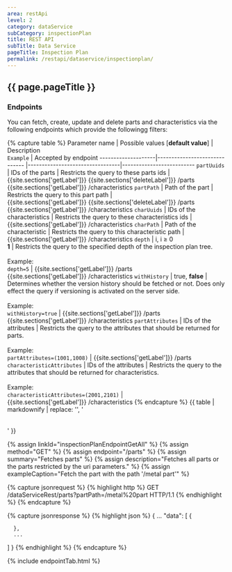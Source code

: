 ```yaml
---
area: restApi
level: 2
category: dataService
subCategory: inspectionPlan
title: REST API
subTitle: Data Service
pageTitle: Inspection Plan
permalink: /restapi/dataservice/inspectionplan/
---
```


## {{ page.pageTitle }}

### Endpoints

You can fetch, create, update and delete parts and characteristics via the following endpoints which provide the followingg filters:

{% capture table %}
Parameter name      | Possible values [**default value**] | Description  <br> ```Example``` | Accepted by endpoint
--------------------|------------------------------       |---------------------------------|--------------------------
`partUuids`           | IDs of the parts | Restricts the query to these parts ids | <nobr>{{site.sections['getLabel']}} {{site.sections['deleteLabel']}} /parts</nobr><br> {{site.sections['getLabel']}} /characteristics
`partPath`            | Path of the part | Restricts the query to this part path  | <nobr>{{site.sections['getLabel']}} {{site.sections['deleteLabel']}} /parts</nobr><br> {{site.sections['getLabel']}} /characteristics
`charUuids`           | IDs of the characteristics | Restricts the query to these characteristics ids | <nobr>{{site.sections['getLabel']}} /characteristics</nobr>
`charPath`            | Path of the characteristic | Restricts the query to this characteristic path  | <nobr>{{site.sections['getLabel']}} /characteristics</nobr>
`depth`               | i, i ≥ 0  <br>**1**  | Restricts the query to the specified depth of the inspection plan tree. <br><br>Example:<br>```depth=5``` | <nobr>{{site.sections['getLabel']}} /parts</nobr><br> {{site.sections['getLabel']}} /characteristics
`withHistory`         | true, **false**      | Determines whether the version history should be fetched or not. Does only effect the query if versioning is activated on the server side. <br><br>Example:<br>```withHistory=true``` | <nobr>{{site.sections['getLabel']}} /parts</nobr><br> {{site.sections['getLabel']}} /characteristics
`partAttributes`      | IDs of the attributes | Restricts the query to the attributes that should be returned for parts. <br><br>Example:<br>```partAttributes=(1001,1008)``` | <nobr>{{site.sections['getLabel']}} /parts</nobr>
`characteristicAttributes` | IDs of the attributes | Restricts the query to the attributes that should be returned for characteristics. <br><br>Example:<br>```characteristicAttributes=(2001,2101)``` | <nobr>{{site.sections['getLabel']}} /characteristics</nobr>
{% endcapture %}
{{ table | markdownify | replace: '<table>', '<table class="table table-hover">' }}

{% assign linkId="inspectionPlanEndpointGetAll" %}
{% assign method="GET" %}
{% assign endpoint="/parts" %}
{% assign summary="Fetches parts" %}
{% assign description="Fetches all parts or the parts restricted by the uri parameters." %}
{% assign exampleCaption="Fetch the part with the path '/metal part'" %}

{% capture jsonrequest %}
{% highlight http %}
GET /dataServiceRest/parts?partPath=/metal%20part HTTP/1.1
{% endhighlight %}
{% endcapture %}

{% capture jsonresponse %}
{% highlight json %}
{
   ...
   "data":
   [
      {
         
      },
      ...
   ]
}
{% endhighlight %}
{% endcapture %}

{% include endpointTab.html %}
